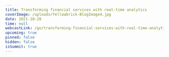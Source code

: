 ```yaml
---
title: Transforming financial services with real-time analytics
coverImage: /uploads/Yellowbrick-BlogImage4.jpg
date: 2021-10-20
time: null
webcastLink: /go/transforming-financial-services-with-real-time-analytics
upcoming: true
pinned: false
hidden: false
isSummit: true
---
```

